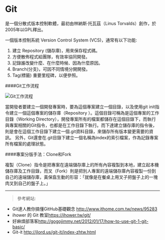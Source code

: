 # Git

是一個分散式版本控制軟體，最初由林納斯·托瓦茲（Linus Torvalds）創作，於2005年以GPL釋出。

一個版本控制系統 Version Control System (VCS)，通常有以下功能:

1. 建立 Repository (儲存庫)，用來保存程式碼。
2. 方便散佈程式給團隊，有效率協同開發。
3. 記錄誰改變什麼、在什麼時候、因為什麼原因。
4. Branch(分支)，可因不同情境分開開發。
5. Tag(標籤) 重要里程碑，以便參照。

####Git工作流程

![Git工作流程](http://static4.ithome.com.tw/sites/default/files/images/708-%E5%B0%81%E9%9D%A2-P29-600-1.png)


當開發者要建立一個開發專案時，要為這個專案建立一個目錄，以及使用git init指令建立一個這個專案的儲存庫（Repository ）。這個目錄可稱為是這個專案的工作目錄（Working Directory），開發專案所有的檔案都儲存在這個目錄下，而執行與專案相關的Git指令，也都是在工作目錄下執行。而下達建立儲存庫的指令後，則是會在這個工作目錄下建立一個.git資料目錄，來儲存所有版本變更需要的資訊。
另外，Git還會在.git目錄下建立一個名稱為index的索引檔案，作為記錄專案所有檔案的處理狀態。





####專案分版手法：Clone和Fork

複製（Clone）指令是把專案在遠端儲存庫上的所有內容複製到本地，建立起本機儲存庫及工作目錄，而叉（Fork）則是把別人專案的遠端儲存庫內容複製一份到自己的遠端儲存庫，黃保翕生動的形容：「就像是在餐桌上用叉子把盤子上的一塊肉叉到自己的盤子上。」


***
>參考網站:
- Git達人教你搞懂GitHub基礎觀念 <http://www.ithome.com.tw/news/95283>
- ihower 的 Git 教室<https://ihower.tw/git/>
- 好麻煩部落客<http://gogojimmy.net/2012/01/17/how-to-use-git-1-git-basic/>
- Git-it <http://jlord.us/git-it/index-zhtw.html>
